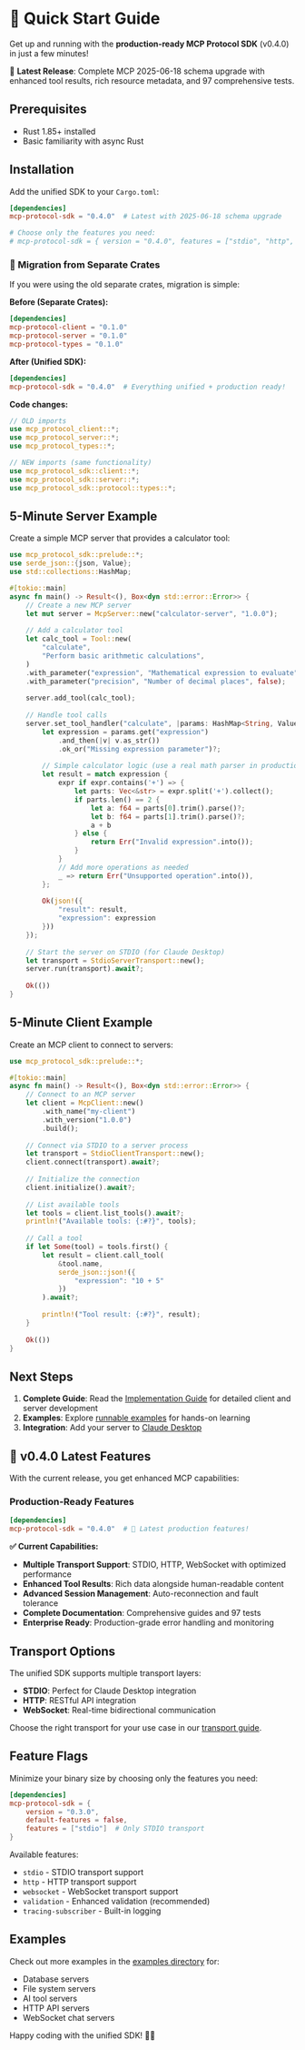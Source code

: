 # 🚀 Quick Start Guide

Get up and running with the **production-ready MCP Protocol SDK** (v0.4.0) in just a few minutes!

🎯 **Latest Release**: Complete MCP 2025-06-18 schema upgrade with enhanced tool results, rich resource metadata, and 97 comprehensive tests.

## Prerequisites

- Rust 1.85+ installed
- Basic familiarity with async Rust

## Installation

Add the unified SDK to your `Cargo.toml`:

```toml
[dependencies]
mcp-protocol-sdk = "0.4.0"  # Latest with 2025-06-18 schema upgrade

# Choose only the features you need:
# mcp-protocol-sdk = { version = "0.4.0", features = ["stdio", "http", "websocket"] }
```

### 🎉 Migration from Separate Crates

If you were using the old separate crates, migration is simple:

**Before (Separate Crates):**
```toml
[dependencies]
mcp-protocol-client = "0.1.0"
mcp-protocol-server = "0.1.0" 
mcp-protocol-types = "0.1.0"
```

**After (Unified SDK):**
```toml
[dependencies] 
mcp-protocol-sdk = "0.4.0"  # Everything unified + production ready!
```

**Code changes:**
```rust
// OLD imports
use mcp_protocol_client::*;
use mcp_protocol_server::*;
use mcp_protocol_types::*;

// NEW imports (same functionality)
use mcp_protocol_sdk::client::*;
use mcp_protocol_sdk::server::*;
use mcp_protocol_sdk::protocol::types::*;
```

## 5-Minute Server Example

Create a simple MCP server that provides a calculator tool:

```rust
use mcp_protocol_sdk::prelude::*;
use serde_json::{json, Value};
use std::collections::HashMap;

#[tokio::main]
async fn main() -> Result<(), Box<dyn std::error::Error>> {
    // Create a new MCP server
    let mut server = McpServer::new("calculator-server", "1.0.0");
    
    // Add a calculator tool
    let calc_tool = Tool::new(
        "calculate",
        "Perform basic arithmetic calculations",
    )
    .with_parameter("expression", "Mathematical expression to evaluate", true)
    .with_parameter("precision", "Number of decimal places", false);
    
    server.add_tool(calc_tool);
    
    // Handle tool calls
    server.set_tool_handler("calculate", |params: HashMap<String, Value>| async move {
        let expression = params.get("expression")
            .and_then(|v| v.as_str())
            .ok_or("Missing expression parameter")?;
            
        // Simple calculator logic (use a real math parser in production)
        let result = match expression {
            expr if expr.contains('+') => {
                let parts: Vec<&str> = expr.split('+').collect();
                if parts.len() == 2 {
                    let a: f64 = parts[0].trim().parse()?;
                    let b: f64 = parts[1].trim().parse()?;
                    a + b
                } else {
                    return Err("Invalid expression".into());
                }
            }
            // Add more operations as needed
            _ => return Err("Unsupported operation".into()),
        };
        
        Ok(json!({
            "result": result,
            "expression": expression
        }))
    });
    
    // Start the server on STDIO (for Claude Desktop)
    let transport = StdioServerTransport::new();
    server.run(transport).await?;
    
    Ok(())
}
```

## 5-Minute Client Example

Create an MCP client to connect to servers:

```rust
use mcp_protocol_sdk::prelude::*;

#[tokio::main]
async fn main() -> Result<(), Box<dyn std::error::Error>> {
    // Connect to an MCP server
    let client = McpClient::new()
        .with_name("my-client")
        .with_version("1.0.0")
        .build();
    
    // Connect via STDIO to a server process
    let transport = StdioClientTransport::new();
    client.connect(transport).await?;
    
    // Initialize the connection
    client.initialize().await?;
    
    // List available tools
    let tools = client.list_tools().await?;
    println!("Available tools: {:#?}", tools);
    
    // Call a tool
    if let Some(tool) = tools.first() {
        let result = client.call_tool(
            &tool.name,
            serde_json::json!({
                "expression": "10 + 5"
            })
        ).await?;
        
        println!("Tool result: {:#?}", result);
    }
    
    Ok(())
}
```

## Next Steps

1. **Complete Guide**: Read the [Implementation Guide](./implementation-guide.md) for detailed client and server development
2. **Examples**: Explore [runnable examples](../examples/) for hands-on learning
3. **Integration**: Add your server to [Claude Desktop](./integrations/claude-desktop.md)

## 🎯 v0.4.0 Latest Features

With the current release, you get enhanced MCP capabilities:

### **Production-Ready Features**
```toml
[dependencies]
mcp-protocol-sdk = "0.4.0"  # 🎯 Latest production features!
```

**✅ Current Capabilities:**
- **Multiple Transport Support**: STDIO, HTTP, WebSocket with optimized performance
- **Enhanced Tool Results**: Rich data alongside human-readable content
- **Advanced Session Management**: Auto-reconnection and fault tolerance
- **Complete Documentation**: Comprehensive guides and 97 tests
- **Enterprise Ready**: Production-grade error handling and monitoring

## Transport Options

The unified SDK supports multiple transport layers:

- **STDIO**: Perfect for Claude Desktop integration
- **HTTP**: RESTful API integration  
- **WebSocket**: Real-time bidirectional communication

Choose the right transport for your use case in our [transport guide](./servers/transports.md).

## Feature Flags

Minimize your binary size by choosing only the features you need:

```toml
[dependencies]
mcp-protocol-sdk = { 
    version = "0.3.0", 
    default-features = false,
    features = ["stdio"]  # Only STDIO transport
}
```

Available features:
- `stdio` - STDIO transport support
- `http` - HTTP transport support
- `websocket` - WebSocket transport support
- `validation` - Enhanced validation (recommended)
- `tracing-subscriber` - Built-in logging

## Examples

Check out more examples in the [examples directory](../examples/) for:
- Database servers
- File system servers  
- AI tool servers
- HTTP API servers
- WebSocket chat servers

Happy coding with the unified SDK! 🦀✨
